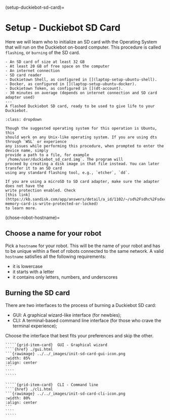 (setup-duckiebot-sd-card)=
# Setup - Duckiebot SD Card

Here we will learn who to initialize an SD card with the Operating System that will run on the
Duckiebot on-board computer. This procedure is called `flashing`, or `burning` of the SD card.

```{needget}
- An SD card of size at least 32 GB
- At least 20 GB of free space on the computer
- An internet connection
- SD card reader
- Duckietown Shell, as configured in [](laptop-setup-ubuntu-shell).
- Docker, as configured in [](laptop-setup-ubuntu-docker).
- Duckietown Token, as configured in [](dt-account).
- 30 minutes on average (depends on internet connection and SD card adapter used)
---
A flashed Duckiebot SD card, ready to be used to give life to your Duckiebot.
```


```{admonition} For non-Unix-like systems
:class: dropdown

Though the suggested operating system for this operation is Ubuntu, this
should work on any Unix-like operating system. If you are using dts through `WSL` or experience
any issues while performing this procedure, when prompted to enter the device name, simply
provide a path to a file, for example `/home/user/duckiebot_sd_card.img`. The program will
proceed by creating a disk image in that file instead. You can later transfer it to an SD card
using any standard flashing tool, e.g., `etcher`, `dd`.
```


```{note}
If you are using a microSD to SD card adapter, make sure the adapter does not have the 
write protection enabled. Check 
[this link](https://kb.sandisk.com/app/answers/detail/a_id/1102/~/sd%2Fsdhc%2Fsdxc-memory-card-is-write-protected-or-locked)
to learn more.
```


(chose-robot-hostname)=
## Choose a name for your robot

Pick a `hostname` for your robot. This will be the name of your robot and has to be unique within
a fleet of robots connected to the same network.
A valid `hostname` satisfies all the following requirements:

- it is lowercase
- it starts with a letter
- it contains only letters, numbers, and underscores


## Burning the SD card

There are two interfaces to the process of burning a Duckiebot SD card:

 - GUI: A graphical wizard-like interface (for newbies);
 - CLI: A terminal-based command line interface (for those who crave the terminal experience);

Choose the interface that best fits your preferences and skip the other.


``````{grid} 2
`````{grid-item-card}  GUI - Graphical wizard
````{href} ./gui.html
```{rawimage} ../../_images/init-sd-card-gui-icon.png
:width: 85%
:align: center
```
````
`````

`````{grid-item-card}  CLI - Command line
````{href} ./cli.html
```{rawimage} ../../_images/init-sd-card-cli-icon.png
:width: 80%
:align: center
```
````
`````
``````
